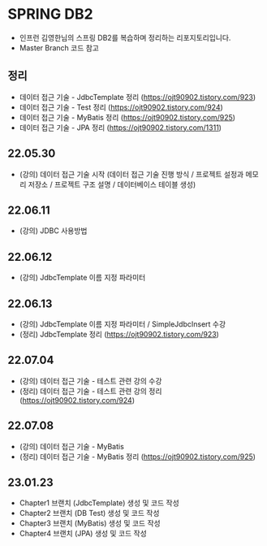 # SPRING DB2
- 인프런 김영한님의 스프링 DB2를 복습하며 정리하는 리포지토리입니다.
- Master Branch 코드 참고

## 정리 
- 데이터 접근 기술 - JdbcTemplate 정리 (https://ojt90902.tistory.com/923)
- 데이터 접근 기술 - Test 정리 (https://ojt90902.tistory.com/924)
- 데이터 접근 기술 - MyBatis 정리 (https://ojt90902.tistory.com/925)
- 데이터 접근 기술 - JPA 정리 (https://ojt90902.tistory.com/1311)

## 22.05.30
- (강의) 데이터 접근 기술 시작 (데이터 접근 기술 진행 방식 / 프로젝트 설정과 메모리 저장소 / 프로젝트 구조 설명 / 데이터베이스 테이블 생성)

## 22.06.11
- (강의) JDBC 사용방법

## 22.06.12
- (강의) JdbcTemplate 이름 지정 파라미터

## 22.06.13
- (강의) JdbcTemplate 이름 지정 파라미터 / SimpleJdbcInsert 수강 
- (정리) JdbcTemplate 정리 (https://ojt90902.tistory.com/923)

## 22.07.04
- (강의) 데이터 접근 기술 - 테스트 관련 강의 수강
- (정리) 데이터 접근 기술 - 테스트 관련 강의 정리(https://ojt90902.tistory.com/924)


## 22.07.08
- (강의) 데이터 접근 기술 - MyBatis 
- (정리) 데이터 접근 기술 - MyBatis 정리 (https://ojt90902.tistory.com/925)

## 23.01.23
- Chapter1 브랜치 (JdbcTemplate) 생성 및 코드 작성
- Chapter2 브랜치 (DB Test) 생성 및 코드 작성
- Chapter3 브랜치 (MyBatis) 생성 및 코드 작성
- Chapter4 브랜치 (JPA) 생성 및 코드 작성
